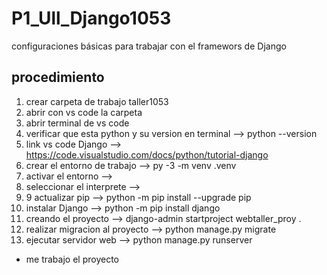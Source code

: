 # P1_Ull_Django1053
configuraciones básicas para trabajar con el framewors de Django
## procedimiento
1. crear carpeta de trabajo   taller1053
2. abrir con vs code la carpeta
3. abrir terminal de vs code
4. verificar que esta python y su version en terminal --> python --version
5. link vs code Django --> https://code.visualstudio.com/docs/python/tutorial-django
6. crear el entorno de trabajo --> py -3 -m venv .venv
7. activar el entorno -->
8. seleccionar el interprete -->
9. 9 actualizar pip --> python -m pip install --upgrade pip
10. instalar Django --> python -m pip install django
11. creando el proyecto --> django-admin startproject webtaller_proy .
12. realizar migracion al proyecto --> python manage.py migrate
13. ejecutar servidor web --> python manage.py runserver
- me trabajo el proyecto
